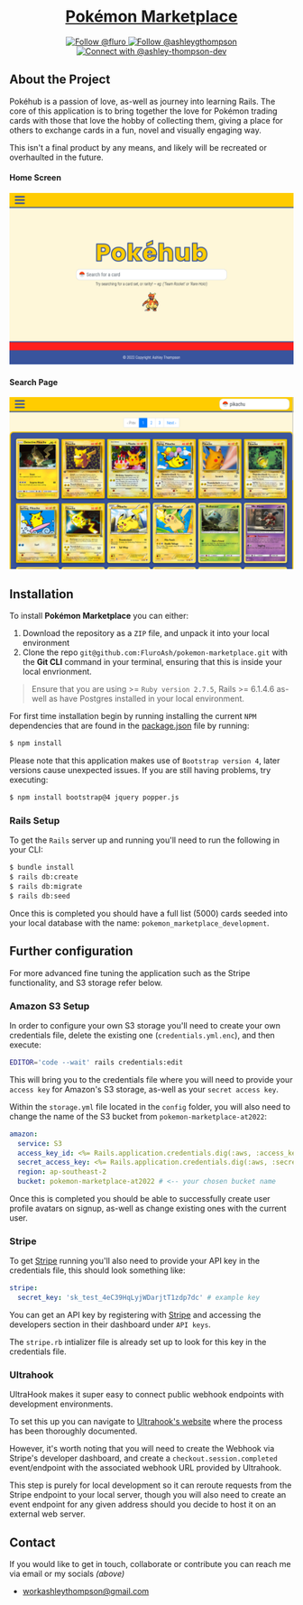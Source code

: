 <h1 align="center">
  <a href="https://pokemon-marketplace-at2022.herokuapp.com/">
    Pokémon Marketplace
  </a>
</h1>

<div align="center">
  <a href="https://github.com/FluroAsh" target="_blank">
    <img src="https://img.shields.io/badge/Github-666666?style=for-the-badge&logo=github&logoColor=white" alt="Follow @fluro" /> 
  </a>

  <a href="https://twitter.com/intent/follow?screen_name=ashleygthompson" target="_blank">
    <img src="https://img.shields.io/badge/Twitter-1DA1F2?style=for-the-badge&logo=twitter&logoColor=white" alt="Follow @ashleygthompson" />
  </a>

  <a href="https://www.linkedin.com/in/ashley-thompson-dev/" target="_blank">
    <img src="https://img.shields.io/badge/LinkedIn-0077B5?style=for-the-badge&logo=linkedin&logoColor=white" alt="Connect with @ashley-thompson-dev"/>
  </a>
</div>

## About the Project
Pokéhub is a passion of love, as-well as journey into learning Rails. The core of this application is to bring together the love for Pokémon trading cards with those that love the hobby of collecting them, giving a place for others to exchange cards in a fun, novel and visually engaging way.

This isn't a final product by any means, and likely will be recreated or overhaulted in the future.

#### Home Screen
<img src="./app/images/../assets/images/readme-1.png">

#### Search Page
<img src="./app/images/../assets/images/readme-2.png">

## Installation
To install **Pokémon Marketplace** you can either:
1.  Download the repository as a `ZIP` file, and unpack it into your local environment
2.  Clone the repo `git@github.com:FluroAsh/pokemon-marketplace.git` with the **Git CLI** command in your terminal, ensuring that this is inside your local envrionment.

> Ensure that you are using >= `Ruby version 2.7.5`, Rails >= 6.1.4.6 as-well as have Postgres installed in your local environment.

For first time installation begin by running installing the current `NPM` dependencies that are found in the [package.json](https://github.com/FluroAsh/pokemon-marketplace/blob/main/package.json) file by running: 

```bash
$ npm install
```

Please note that this application makes use of `Bootstrap version 4`, later versions cause unexpected issues. If you are still having problems, try executing:

```bash
$ npm install bootstrap@4 jquery popper.js
```

### Rails Setup
To get the `Rails` server up and running you'll need to run the following in your CLI:

```bash
$ bundle install
$ rails db:create
$ rails db:migrate
$ rails db:seed
```

Once this is completed you should have a full list (5000) cards seeded into your local database with the name: `pokemon_marketplace_development`.

## Further configuration
For more advanced fine tuning the application such as the Stripe functionality, and S3 storage refer below.

### Amazon S3 Setup

In order to configure your own S3 storage you'll need to create your own credentials file, delete the existing one (`credentials.yml.enc`), and then execute:

```bash
EDITOR='code --wait' rails credentials:edit
```

This will bring you to the credentials file where you will need to provide your `access key` for Amazon's S3 storage, as-well as your `secret access key`.

Within the `storage.yml` file located in the `config` folder, you will also need to change the name of the S3 bucket from `pokemon-marketplace-at2022`:

```yml
amazon:
  service: S3
  access_key_id: <%= Rails.application.credentials.dig(:aws, :access_key_id) %>
  secret_access_key: <%= Rails.application.credentials.dig(:aws, :secret_access_key) %>
  region: ap-southeast-2
  bucket: pokemon-marketplace-at2022 # <-- your chosen bucket name
```

Once this is completed you should be able to successfully create user profile avatars on signup, as-well as change existing ones with the current user.

### Stripe
To get [Stripe](https://stripe.com/docs/api?lang=ruby) running you'll also need to provide your API key in the credentials file, this should look something like: 

```yml
stripe:
  secret_key: 'sk_test_4eC39HqLyjWDarjtT1zdp7dc' # example key
```

You can get an API key by registering with [Stripe](https://stripe.com/en-au) and accessing the developers section in their dashboard under `API keys`.

The `stripe.rb` intializer file is already set up to look for this key in the credentials file.

### Ultrahook 
UltraHook makes it super easy to connect public webhook endpoints with development environments. 

To set this up you can navigate to [Ultrahook's website](https://www.ultrahook.com/faq) where the process has been thoroughly documented. 

However, it's worth noting that you will need to create the Webhook via Stripe's developer dashboard, and create a `checkout.session.completed` event/endpoint with the associated webhook URL provided by Ultrahook. 

This step is purely for local development so it can reroute requests from the Stripe endpoint to your local server, though you will also need to create an event endpoint for any given address should you decide to host it on an external web server.


## Contact

If you would like to get in touch, collaborate or contribute you can reach me via email or my socials *(above)*
- <a href="mailto:workashleythompson@gmail.com">workashleythompson@gmail.com</a>